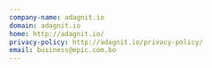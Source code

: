 ```yaml
---
company-name: adagnit.io
domain: adagnit.io
home: http://adagnit.io/
privacy-policy: http://adagnit.io/privacy-policy/
email: business@epic.com.bo
---
```




